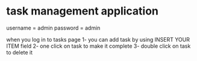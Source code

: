 # task management application
username = admin
password = admin

when you log in to tasks page
1- you can add task by using  INSERT YOUR ITEM  field 
2- one click on task to make it complete 
3- double click on task to delete it 
